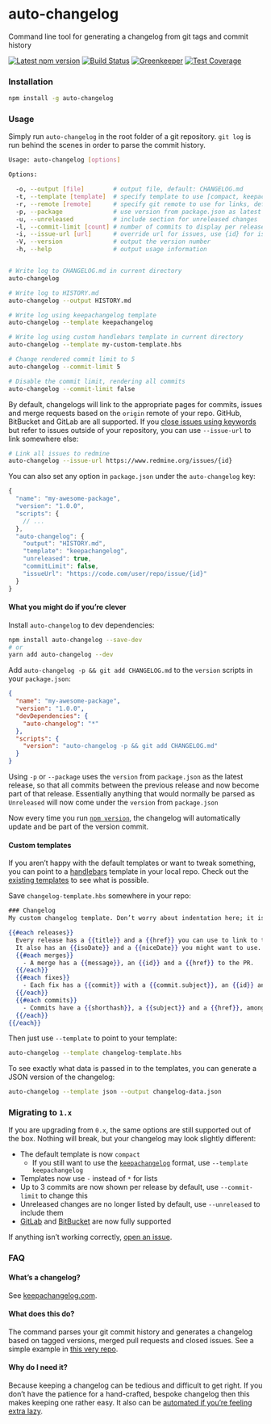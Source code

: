 auto-changelog
==============

Command line tool for generating a changelog from git tags and commit history

[![Latest npm version](https://img.shields.io/npm/v/auto-changelog.svg)](https://www.npmjs.com/package/auto-changelog)
[![Build Status](https://img.shields.io/travis/CookPete/auto-changelog/master.svg)](https://travis-ci.org/CookPete/auto-changelog)
[![Greenkeeper](https://img.shields.io/badge/greenkeeper-enabled-brightgreen.svg)](https://greenkeeper.io)
[![Test Coverage](https://img.shields.io/codecov/c/github/cookpete/auto-changelog.svg)](https://codecov.io/gh/CookPete/auto-changelog)


### Installation

```bash
npm install -g auto-changelog
```


### Usage

Simply run `auto-changelog` in the root folder of a git repository. `git log` is run behind the scenes in order to parse the commit history.

```bash
Usage: auto-changelog [options]

Options:

  -o, --output [file]        # output file, default: CHANGELOG.md
  -t, --template [template]  # specify template to use [compact, keepachangelog, json], default: compact
  -r, --remote [remote]      # specify git remote to use for links, default: origin
  -p, --package              # use version from package.json as latest release
  -u, --unreleased           # include section for unreleased changes
  -l, --commit-limit [count] # number of commits to display per release, default: 3
  -i, --issue-url [url]      # override url for issues, use {id} for issue id
  -V, --version              # output the version number
  -h, --help                 # output usage information


# Write log to CHANGELOG.md in current directory
auto-changelog

# Write log to HISTORY.md
auto-changelog --output HISTORY.md

# Write log using keepachangelog template
auto-changelog --template keepachangelog

# Write log using custom handlebars template in current directory
auto-changelog --template my-custom-template.hbs

# Change rendered commit limit to 5
auto-changelog --commit-limit 5

# Disable the commit limit, rendering all commits
auto-changelog --commit-limit false
```

By default, changelogs will link to the appropriate pages for commits, issues and merge requests based on the `origin` remote of your repo. GitHub, BitBucket and GitLab are all supported. If you [close issues using keywords](https://help.github.com/articles/closing-issues-using-keywords) but refer to issues outside of your repository, you can use `--issue-url` to link somewhere else:

```bash
# Link all issues to redmine
auto-changelog --issue-url https://www.redmine.org/issues/{id}
```

You can also set any option in `package.json` under the `auto-changelog` key:

```js
{
  "name": "my-awesome-package",
  "version": "1.0.0",
  "scripts": {
    // ...
  },
  "auto-changelog": {
    "output": "HISTORY.md",
    "template": "keepachangelog",
    "unreleased": true,
    "commitLimit": false,
    "issueUrl": "https://code.com/user/repo/issue/{id}"
  }
}
```

#### What you might do if you’re clever

Install `auto-changelog` to dev dependencies:

```bash
npm install auto-changelog --save-dev
# or
yarn add auto-changelog --dev
```

Add `auto-changelog -p && git add CHANGELOG.md` to the `version` scripts in your `package.json`:

```json
{
  "name": "my-awesome-package",
  "version": "1.0.0",
  "devDependencies": {
    "auto-changelog": "*"
  },
  "scripts": {
    "version": "auto-changelog -p && git add CHANGELOG.md"
  }
}
```

Using `-p` or `--package` uses the `version` from `package.json` as the latest release, so that all commits between the previous release and now become part of that release. Essentially anything that would normally be parsed as `Unreleased` will now come under the `version` from `package.json`

Now every time you run [`npm version`](https://docs.npmjs.com/cli/version), the changelog will automatically update and be part of the version commit.


#### Custom templates

If you aren’t happy with the default templates or want to tweak something, you can point to a [handlebars](http://handlebarsjs.com) template in your local repo. Check out the [existing templates](templates) to see what is possible.

Save `changelog-template.hbs` somewhere in your repo:

```hbs
### Changelog
My custom changelog template. Don’t worry about indentation here; it is automatically removed from the output.

{{#each releases}}
  Every release has a {{title}} and a {{href}} you can use to link to the commit diff.
  It also has an {{isoDate}} and a {{niceDate}} you might want to use.
  {{#each merges}}
    - A merge has a {{message}}, an {{id}} and a {{href}} to the PR.
  {{/each}}
  {{#each fixes}}
    - Each fix has a {{commit}} with a {{commit.subject}}, an {{id}} and a {{href}} to the fixed issue.
  {{/each}}
  {{#each commits}}
    - Commits have a {{shorthash}}, a {{subject}} and a {{href}}, amongst other things.
  {{/each}}
{{/each}}
```

Then just use `--template` to point to your template:

```bash
auto-changelog --template changelog-template.hbs
```

To see exactly what data is passed in to the templates, you can generate a JSON version of the changelog:

```bash
auto-changelog --template json --output changelog-data.json
```


### Migrating to `1.x`

If you are upgrading from `0.x`, the same options are still supported out of the box. Nothing will break, but your changelog may look slightly different:

- The default template is now `compact`
  - If you still want to use the [`keepachangelog`](http://keepachangelog.com) format, use `--template keepachangelog`
- Templates now use `-` instead of `*` for lists
- Up to 3 commits are now shown per release by default, use `--commit-limit` to change this
- Unreleased changes are no longer listed by default, use `--unreleased` to include them
- [GitLab](https://gitlab.com) and [BitBucket](https://bitbucket.org) are now fully supported

If anything isn’t working correctly, [open an issue](https://github.com/CookPete/auto-changelog/issues).


### FAQ

#### What’s a changelog?
See [keepachangelog.com](http://keepachangelog.com).

#### What does this do?
The command parses your git commit history and generates a changelog based on tagged versions, merged pull requests and closed issues. See a simple example in [this very repo](CHANGELOG.md).

#### Why do I need it?
Because keeping a changelog can be tedious and difficult to get right. If you don’t have the patience for a hand-crafted, bespoke changelog then this makes keeping one rather easy. It also can be [automated if you’re feeling extra lazy](#what-you-might-do-if-youre-clever).
